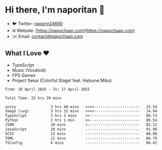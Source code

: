 # Hi there, I'm naporitan 👋

- 🐦 Twitter: [naporin24690](https://twitter.com/naporin24690)
- 🌐 Website: [https://napochaan.com](https://napochaan.com)
- ✉️ Email: [contact@napochaan.com](mailto:contact@napochaan.com)

## What I Love ❤️
- TypeScript
- Music (Vocaloid)
- FPS Games
- Project Sekai (Colorful Stage! feat. Hatsune Miku)

<!--START_SECTION:waka-->

```txt
From: 10 April 2025 - To: 17 April 2025

Total Time: 23 hrs 39 mins

unity                3 hrs 40 mins   >>>>---------------------   15.54 %
Image (svg)          3 hrs 32 mins   >>>>---------------------   14.94 %
TypeScript           2 hrs 3 mins    >>-----------------------   08.73 %
Python               2 hrs 1 min     >>-----------------------   08.54 %
JSON                 30 mins         >------------------------   02.12 %
JavaScript           28 mins         -------------------------   01.98 %
SCSS                 13 mins         -------------------------   00.96 %
TOML                 11 mins         -------------------------   00.79 %
TSConfig             6 mins          -------------------------   00.42 %
```

<!--END_SECTION:waka-->

